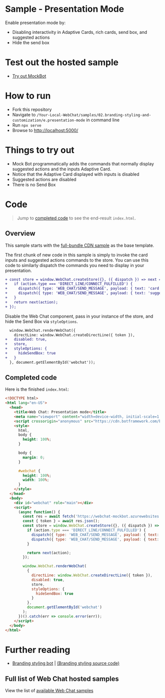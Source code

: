 # Sample - Presentation Mode

Enable presentation mode by:

-  Disabling interactivity in Adaptive Cards, rich cards, send box, and suggested actions
-  Hide the send box

# Test out the hosted sample

-  [Try out MockBot](https://microsoft.github.io/BotFramework-WebChat/02.branding-styling-and-customization/e.presentation-mode)

# How to run

-  Fork this repository
-  Navigate to `/Your-Local-WebChat/samples/02.branding-styling-and-customization/e.presentation-mode` in command line
-  Run `npx serve`
-  Browse to [http://localhost:5000/](http://localhost:5000/)

# Things to try out

-  Mock Bot programmatically adds the commands that normally display suggested actions and the inputs Adaptive Card.
-  Notice that the Adaptive Card displayed with inputs is disabled
-  Suggested actions are disabled
-  There is no Send Box

# Code

> Jump to [completed code](#completed-code) to see the end-result `index.html`.

## Overview

This sample starts with the [full-bundle CDN sample](../../01.getting-started/a.full-bundle/README.md) as the base template.

The first chunk of new code in this sample is simply to invoke the card inputs and suggested actions commands to the store. You can use this code to similarly dispatch the commands you need to display in your presentation.

```diff
+ const store = window.WebChat.createStore({}, ({ dispatch }) => next => action => {
+   if (action.type === 'DIRECT_LINE/CONNECT_FULFILLED') {
+     dispatch({ type: 'WEB_CHAT/SEND_MESSAGE', payload: { text: 'card inputs' } });
+     dispatch({ type: 'WEB_CHAT/SEND_MESSAGE', payload: { text: 'suggested-actions' } });
+   }
+   return next(action);
+ });
```

Disable the Web Chat component, pass in your instance of the store, and hide the Send Box via `styleOptions`.

```diff
  window.WebChat.renderWebChat({
    directLine: window.WebChat.createDirectLine({ token }),
+   disabled: true,
+   store,
+   styleOptions: {
+     hideSendBox: true
+   }
  }, document.getElementById('webchat'));
```

## Completed code

Here is the finished `index.html`:

<!-- prettier-ignore-start -->
```html
<!DOCTYPE html>
<html lang="en-US">
  <head>
    <title>Web Chat: Presentation mode</title>
    <meta name="viewport" content="width=device-width, initial-scale=1.0" />
    <script crossorigin="anonymous" src="https://cdn.botframework.com/botframework-webchat/latest/webchat.js"></script>
    <style>
      html,
      body {
        height: 100%;
      }

      body {
        margin: 0;
      }

      #webchat {
        height: 100%;
        width: 100%;
      }
    </style>
  </head>
  <body>
    <div id="webchat" role="main"></div>
    <script>
      (async function() {
        const res = await fetch('https://webchat-mockbot.azurewebsites.net/directline/token', { method: 'POST' });
        const { token } = await res.json();
        const store = window.WebChat.createStore({}, ({ dispatch }) => next => action => {
          if (action.type === 'DIRECT_LINE/CONNECT_FULFILLED') {
            dispatch({ type: 'WEB_CHAT/SEND_MESSAGE', payload: { text: 'card inputs' } });
            dispatch({ type: 'WEB_CHAT/SEND_MESSAGE', payload: { text: 'suggested-actions' } });
          }

          return next(action);
        });

        window.WebChat.renderWebChat(
          {
            directLine: window.WebChat.createDirectLine({ token }),
            disabled: true,
            store,
            styleOptions: {
              hideSendBox: true
            }
          },
          document.getElementById('webchat')
        );
      })().catch(err => console.error(err));
    </script>
  </body>
</html>
```
<!-- prettier-ignore-end -->

# Further reading

-  [Branding styling bot](https://microsoft.github.io/BotFramework-WebChat/02.branding-styling-and-customization/a.branding-web-chat) | [(Branding styling source code)](https://github.com/microsoft/BotFramework-WebChat/tree/master/samples/02.branding-styling-and-customization/a.branding-web-chat)

## Full list of Web Chat hosted samples

View the list of [available Web Chat samples](https://github.com/microsoft/BotFramework-WebChat/tree/master/samples)
